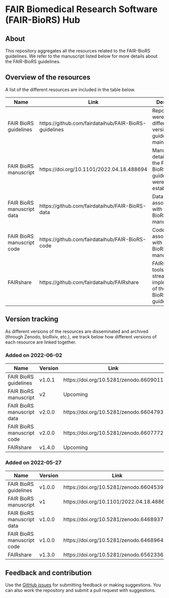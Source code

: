 # FAIR Biomedical Research Software (FAIR-BioRS) Hub

## About
This repository aggregates all the resources related to the FAIR-BioRS guidelines. We refer to the manuscript listed below for more details about the FAIR-BioRS guidelines.

## Overview of the resources
A list of the different resources are included in the table below.

<table>
<thead>
  <tr>
    <th> Name</th>
    <th> Link </th>
    <th> Description </th>
  </tr>
</thead>
<tbody>
  <tr>
    <td> FAIR BioRS guidelines </td>
    <td> https://github.com/fairdataihub/FAIR-BioRS-guidelines </td>
    <td> Repository were the different version of the guidelines are maintained </td>
  </tr>
  <tr>
    <td> FAIR BioRS manuscript </td>
    <td> https://doi.org/10.1101/2022.04.18.488694 </td>
    <td> Manuscript detailing how the FAIR-BioRS guidelines were established </td>
  </tr>
  <tr>
    <td> FAIR BioRS manuscript data </td>
    <td> https://github.com/fairdataihub/FAIR-BioRS-data </td>
    <td> Data associated with the FAIR-BioRS manuscript </td>
  </tr>
  <tr>
    <td> FAIR BioRS manuscript code </td>
    <td> https://github.com/fairdataihub/FAIR-BioRS-code </td>
    <td> Code associated with the FAIR-BioRS manuscript </td>
  </tr>
  <tr>
    <td> FAIRshare </td>
    <td> https://github.com/fairdataihub/FAIRshare </td>
    <td> FAIRshare is a tools that streamlines the implementation of the FAIR-BioRS guidelines </td>
  </tr>
</tbody>
</table>


## Version tracking

As different versions of the resources are disseminated and archived (through Zenodo, bioRxiv, etc.), we track below how different versions of each resource are linked together.

### Added on 2022-06-02
<table>
<thead>
  <tr>
    <th> Name</th>
    <th> Version </th>
    <th> Link </th>
  </tr>
</thead>
<tbody>
  <tr>
    <td> FAIR BioRS guidelines </td>
    <td> v1.0.1 </td>
    <td> https://doi.org/10.5281/zenodo.6609011 </td>
  </tr>
  <tr>
    <td> FAIR BioRS manuscript </td>
    <td> v2 </td>
    <td> Upcoming </td>
  </tr>
  <tr>
    <td> FAIR BioRS manuscript data </td>
    <td> v2.0.0 </td>
    <td>  https://doi.org/10.5281/zenodo.6604793 </td>
  </tr>
  <tr>
    <td> FAIR BioRS manuscript code </td>
    <td> v2.0.0 </td>
    <td> https://doi.org/10.5281/zenodo.6607772 </td>
  </tr>
  <tr>
    <td> FAIRshare </td>
    <td> v1.4.0 </td>
    <td> Upcoming </td>
  </tr>
</tbody>
</table>


### Added on 2022-05-27
<table>
<thead>
  <tr>
    <th> Name</th>
    <th> Version </th>
    <th> Link </th>
  </tr>
</thead>
<tbody>
  <tr>
    <td> FAIR BioRS guidelines </td>
    <td> v1.0.0 </td>
    <td> https://doi.org/10.5281/zenodo.6604539</td>
  </tr>
  <tr>
    <td> FAIR BioRS manuscript </td>
    <td> v1 </td>
    <td> https://doi.org/10.1101/2022.04.18.488694 </td>
  </tr>
  <tr>
    <td> FAIR BioRS manuscript data </td>
    <td> v1.0.0 </td>
    <td>  https://doi.org/10.5281/zenodo.6468937 </td>
  </tr>
  <tr>
    <td> FAIR BioRS manuscript code </td>
    <td> v1.0.0 </td>
    <td> https://doi.org/10.5281/zenodo.6468964 </td>
  </tr>
  <tr>
    <td> FAIRshare </td>
    <td> v1.3.0 </td>
    <td> https://doi.org/10.5281/zenodo.6562336 </td>
  </tr>
</tbody>
</table>


## Feedback and contribution
Use the [GitHub issues](https://github.com/fairdataihub/FAIR-BioRS-Hub/issues) for submitting feedback or making suggestions. You can also work the repository and submit a pull request with suggestions.
